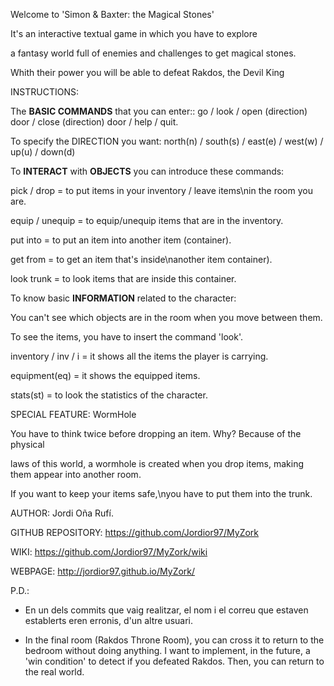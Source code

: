 Welcome to 'Simon & Baxter: the Magical Stones'

It's an interactive textual game in which you have to explore

a fantasy world full of enemies and challenges to get magical stones. 

Whith their power you will be able to defeat Rakdos, the Devil King

INSTRUCTIONS:

The **BASIC COMMANDS** that you can enter:: go / look / open (direction) door / close (direction) door / help / quit.

To specify the DIRECTION you want: north(n) / south(s) / east(e) / west(w) / up(u) / down(d)


To **INTERACT** with **OBJECTS** you can introduce these commands:

pick / drop <item> = to put items in your inventory / leave items\nin the room you are.

equip / unequip <item> = to equip/unequip items that are in the inventory.

put <item> into <containter> = to put an item into another item (container).

get <item> from <containter> = to get an item that's inside\nanother item container).

look trunk = to look items that are inside this container.

To know basic **INFORMATION** related to the character:

You can't see which objects are in the room when you move between them.

To see the items, you have to insert the command 'look'.

inventory / inv / i = it shows all the items the player is carrying.

equipment(eq) = it shows the equipped items.

stats(st) = to look the statistics of the character.

SPECIAL FEATURE: WormHole

You have to think twice before dropping an item. Why? Because of the physical 

laws of this world, a wormhole is created when you drop items, making them appear into another room. 

If you want to keep your items safe,\nyou have to put them into the trunk.





AUTHOR: Jordi Oña Rufí.

GITHUB REPOSITORY: https://github.com/Jordior97/MyZork

WIKI: https://github.com/Jordior97/MyZork/wiki

WEBPAGE: http://jordior97.github.io/MyZork/

P.D.:	
- En un dels commits que vaig realitzar, el nom i el correu que estaven establerts eren erronis, d'un altre usuari.
	
- In the final room (Rakdos Throne Room), you can cross it to return to the bedroom without doing anything. 
  I want to implement, in the future, a 'win condition' to detect if you defeated Rakdos. 
  Then, you can return to the real world.
